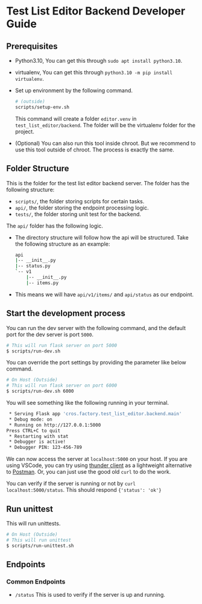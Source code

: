 # Test List Editor Backend Developer Guide

## Prerequisites

* Python3.10, You can get this through `sudo apt install python3.10`.
* virtualenv, You can get this through `python3.10 -m pip install virtualenv`.
* Set up environment by the following command.

    ```sh
    # (outside)
    scripts/setup-env.sh
    ```

    This command will create a folder `editor.venv` in `test_list_editor/backend`. The folder will
    be the virtualenv folder for the project.

* (Optional) You can also run this tool inside chroot. But we recommend to use this tool outside of
chroot. The process is exactly the same.

## Folder Structure

This is the folder for the test list editor backend server. The folder has the following structure:

* `scripts/`, the folder storing scripts for certain tasks.
* `api/`, the folder storing the endpoint processing logic.
* `tests/`, the folder storing unit test for the backend.

The `api/` folder has the following logic.

* The directory structure will follow how the api will be structured. Take the following structure
as an example:

  ```bash
  api
  |-- __init__.py
  |-- status.py
  `-- v1
      |-- __init__.py
      |-- items.py
  ```

* This means we will have `api/v1/items/` and `api/status` as our endpoint.

## Start the development process

You can run the dev server with the following command, and the default port for the dev server
is port `5000`.

```sh
# This will run flask server on port 5000
$ scripts/run-dev.sh
```

You can override the port settings by providing the parameter like below command.

```sh
# On Host (Outside)
# This will run flask server on port 6000
$ scripts/run-dev.sh 6000
```

You will see something like the following running in your terminal.

```sh
 * Serving Flask app 'cros.factory.test_list_editor.backend.main'
 * Debug mode: on
 * Running on http://127.0.0.1:5000
Press CTRL+C to quit
 * Restarting with stat
 * Debugger is active!
 * Debugger PIN: 123-456-789
```

We can now access the server at `localhost:5000` on your host. If you are using
VSCode, you can try using
[thunder client](https://marketplace.visualstudio.com/items?itemName=rangav.vscode-thunder-client)
as a lightweight alternative to
[Postman](https://www.postman.com/). Or, you can just use the good old `curl` to do the work.

You can verify if the server is running or not by `curl localhost:5000/status`. This should respond
`{'status': 'ok'}`

## Run unittest

This will run unittests.

```sh
# On Host (Outside)
# This will run unittest
$ scripts/run-unittest.sh
```

## Endpoints

### Common Endpoints

* `/status` This is used to verify if the server is up and running.
